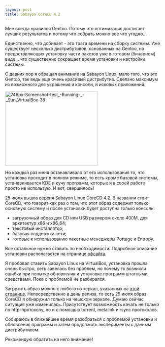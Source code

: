 ```yaml
--- 
layout: post
title: Sabayon CoreCD 4.2
---
```

Мне всегда нравился Gentoo. Потому что оптимизация достигает лучших результатов и потому что собрать можно все что угодно...

Единственно, что добивает - это трата времени на сборку системы. Уже существует несколько дистрибутивов, основанных на Gentoo, но предоставляющих установку части пакетов уже в готовом (бинарном) виде... что существенно сокращает время установки и настройки системы.

С давних пор я обращал внимание на Sabayon Linux, мало того, что это Gentoo, так ведь еще очень красивый дистрибутив. Сделано максимум из возможного для украшения и консоли, и исковых приложений.

<!--more-->

<a href="http://static.juev.ru/2009/07/748px-Screenshot-test_-Running-_-_Sun_VirtualBox-38.png"><img class="aligncenter size-medium wp-image-494" title="748px-Screenshot-test_-Running-_-_Sun_VirtualBox-38" src="http://static.juev.ru/2009/07/748px-Screenshot-test_-Running-_-_Sun_VirtualBox-38-300x240.png" alt="748px-Screenshot-test_-Running-_-_Sun_VirtualBox-38" width="300" height="240" /></a>

Но каждый раз меня останавливало от его использования то, что установка проходит в полном режиме, то есть кроме базовой системы, устанавливается KDE и кучу программ, которые я в своей работе просто не использую. И вот, свершилось!

25 июля вышла версия Sabayon Linux CoreCD 4.2. В названии стоит CoreCD, что говорит как раз о том, что этот образ содержит только основную систему и после установки будет доступна только консоль:
<ul>
	<li> загрузочный образ для CD или USB размером около 400M, для архитектур x86 и x86_64;</li>
	<li> текстовый инсталлятор;</li>
	<li> базовая поддержка сети;</li>
	<li> готовые к использованию пакетные менеджеры Portage и Entropy.</li>
</ul>
Все остальное нужно ставить по необходимости. Подробное описание установки располагается на странице <a href="http://wiki.sabayonlinux.org/index.php?title=Visual_Tour:_CoreCD">офсайта</a>.

Я пробовал ставить Sabayon Linux на VirtualBox, установка прошла очень быстро, сеть завелась без проблем, но почему то возникли ошибки при попытке обновления и установке программ штатными средствами. Пока с проблемой не разбирался.

Загрузить образ можно с любого из зеркал, указанных на <a href="http://www.sabayonlinux.org/download">этой странице</a>. Непосредственно в день релиза, то есть 25 июля образ CoreCD я обнаружил только на чешском зеркале. Думаю сейчас ситуация уже изменилась. Присутствует возможность качать не только по http-протоколу, но и с помощью torrent, metalink и rsync протоколов.

Собираюсь в ближайшее время разобраться с проблемой установки и обновления программ и затем продолжить эксперименты с данным дистрибутивом.

Рекомендую обратить на него внимание!
